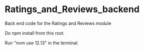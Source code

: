 # Ratings_and_Reviews_backend
Back end code for the Ratings and Reviews module

Do npm install from this root.

Run "nvm use 12.13" in the terminal.
